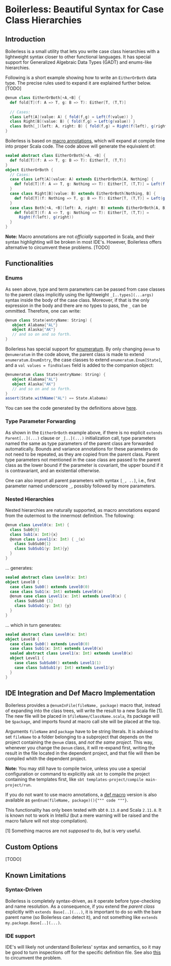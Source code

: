 <!-- # Boilerless: a minimalist library to facilitate writing GADTs in Scala -->
# Boilerless: Beautiful Syntax for Case Class Hierarchies


## Introduction

Boilerless is a small utility that lets you write case class hierarchies
with a lightweight syntax closer to other functional languages.
It has special support for Generalized Algebraic Data Types (GADT) and enums-like hierarchies.

Following is a short example showing how to write an `EitherOrBoth` data type.
The precise rules used to expand it are explained further below. [TODO]

```scala
@enum class EitherOrBoth[+A,+B] {
  def fold[T](f: A => T, g: B => T): Either[T, (T,T)]
  
  // Cases:
  class Left[A](value: A) { fold(f,g) = Left(f(value)) } 
  class Right[B](value: B) { fold(f,g) = Left(g(value)) }
  class Both[_](left: A, right: B) { fold(f,g) = Right(f(left), g(right)) }
}
```

Boilerless is based on [macro annotations](http://docs.scala-lang.org/overviews/macros/annotations.html),
which will expand at compile time into proper Scala code.
The code above will generate the equivalent of:

```scala
sealed abstract class EitherOrBoth[+A, +B] {
  def fold[T](f: A => T, g: B => T): Either[T, (T,T)]
}
object EitherOrBoth {
  // Cases:
  case class Left[A](value: A) extends EitherOrBoth[A, Nothing] {
    def fold[T](f: A => T, g: Nothing => T): Either[T, (T,T)] = Left(f(value))
  }
  case class Right[B](value: B) extends EitherOrBoth[Nothing, B] {
    def fold[T](f: Nothing => T, g: B => T): Either[T, (T,T)] = Left(g(value))
  }
  case class Both[+A, +B](left: A, right: B) extends EitherOrBoth[A, B] {
    def fold[T](f: A => T, g: Nothing => T): Either[T, (T,T)] =
      Right(f(left), g(right))
  }
}
```

**Note:** Macro annotations are not _officially_ supported in Scala, and their syntax highlighting will be broken in most IDE's.
However, Boilerless offers alternative to circumvent these problems. [TODO]


## Functionalities

### Enums

<!-- If the parameters to be passed to the -->
As seen above, type and term parameters can be passed from case classes to the parent class implicitly
using the lightweight `_[..types](...args)` syntax inside the body of the case class.
Moreover, if that is the only expression in the body and there are no types to pass,
the `_` can be ommitted. Therefore, one can write:

```scala
@enum class State(entryName: String) {
   object Alabama{"AL"}
   object Alaska{"AK"}
   // and so on and so forth.
}
```

Boilerless has special support for [enumeratum](http://github.com/lloydmeta/enumeratum).
By only changing `@enum` to `@enumeratum` in the code above,
the parent class is made to extend `enumeratum.EnumEntry`,
the case classes to extend `enumeratum.Enum[State]`,
and a `val values = findValues` field is added to the companion object:

```scala
@enumeratum class State(entryName: String) {
   object Alabama{"AL"}
   object Alaska{"AK"}
   // and so on and so forth.
}
assert(State.withName("AL") == State.Alabama)
```

You can see the code generated by the definitions above
[here](core/src/test/scala/boilerless/EnumeratumTests.scala#L12).



### Type Parameter Forwarding

As shown in the `EitherOrBoth` example above,
if there is no explicit `extends Parent[..](...)` clause or `_[..](...)` initialization call, 
type parameters named the same as type parameters of the parent class are forwarded automatically.
Bounds and variance annotations for these parameters do not need to be repeated,
as they are copied from the parent class.
Parent type parameters not mentioned in the case class are passed to the parent class
as the lower bound if the parameter is covariant, the upper bound if it is contravariant,
and an existential otherwise.

One can also import all parent parameters with syntax `[_, ..]`,
i.e., first parameter named underscore `_`, possibly followed by more parameters.



### Nested Hierarchies

Nested hierarchies are naturally supported,
as macro annotations expand from the outermost to the innermost definition.
The following:

```scala
@enum class Level0(x: Int) {
  class Sub0{0}
  class Sub1(x: Int){x}
  @enum class Level1(x: Int) { _(x)
    class SubSub0{1}
    class SubSub1(y: Int){y}
  }
}
```
... generates:
```scala
sealed abstract class Level0(x: Int)
object Level0 {
  case class Sub0() extends Level0(0)
  case class Sub1(x: Int) extends Level0(x)
  @enum case class Level1(x: Int) extends Level0(x) {
    class SubSub0 {1}
    class SubSub1(y: Int) {y}
  }
}
```
... which in turn generates:

```scala
sealed abstract class Level0(x: Int)
object Level0 {
  case class Sub0() extends Level0(0)
  case class Sub1(x: Int) extends Level0(x)
  sealed abstract class Level1(x: Int) extends Level0(x)
  object Level1 {
    case class SubSub0() extends Level1(1)
    case class SubSub1(y: Int) extends Level1(y)
  }
}
```



## IDE Integration and Def Macro Implementation

Boilerless provides a `@enumInFile(fileName, package)` macro that,
instead of expanding into the class trees, will write the result to a new Scala file [1].
The new file will be placed in `$fileName/ClassName.scala`, its package will be `$package`,
and imports found at macro call site will be placed at the top.

Arguments `fileName` and `package` have to be string literals.
It is advised to set `fileName` to a folder belonging to a subproject
that depends on the project containing the `@enum` class, and _not the same project_.
This way, whenever you change the `@enum` class, it will re-expand first,
writing the result in the file located in the dependent project,
and that file will then be compiled whith the dependent project.
<!-- If it was in the same project, you would have to compile twice. -->

**Note:** You may still have to compile twice,
unless you use a special configuration or command
to explicitly ask `sbt` to compile the project containing the templates first,
like `sbt templates-project/compile main-project/run`.

If you do not want to use macro annotations,
a [def macro](http://docs.scala-lang.org/overviews/macros/overview.html)
version is also available as `genEnum(fileName, package)(){""" code """}`.

This functionality has only been tested with sbt `0.13.8` and Scala `2.11.8`.
It is known not to work in IntelliJ
(but a mere warning will be raised and the macro failure will not stop compilation).

[1] Something macros are not _supposed_ to do, but is very useful.





## Custom Options

[TODO]



## Known Limitations

### Syntax-Driven

Boilerless is completely syntax-driven,
as it operate before type-checking and name resolution.
As a consequence, if you extend the _parent class_ explicitly with `extends Base[..](...)`,
it is important to do so with the bare parent name (so Boilerless can detect it),
and not something like `extends my.package.Base[..](...)`.
<!-- As a consequence, it is important to use
`@enum` for nested enums (and not `@boilerless.enum`, for example).-->


### IDE support

IDE's will likely not understand Boilerless' syntax and semantics,
so it may be good to turn inspections off for the specific definition file.
See also [this](#IDE-Integration-and-Def-Macro-Implementation) to circumvent the problem.



